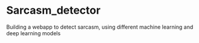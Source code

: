 # Sarcasm_detector
Building a webapp to detect sarcasm, using different machine learning and deep learning models
